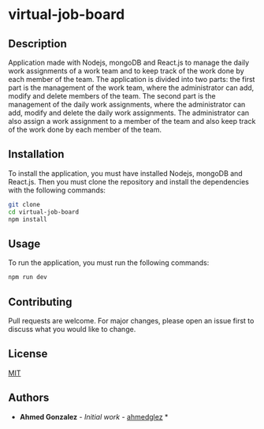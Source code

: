 # virtual-job-board

## Description

Application made with Nodejs, mongoDB and React.js to manage the daily work assignments of a work team and to keep track of the work done by each member of the team. The application is divided into two parts: the first part is the management of the work team, where the administrator can add, modify and delete members of the team. The second part is the management of the daily work assignments, where the administrator can add, modify and delete the daily work assignments. The administrator can also assign a work assignment to a member of the team and also keep track of the work done by each member of the team.

## Installation

To install the application, you must have installed Nodejs, mongoDB and React.js. Then you must clone the repository and install the dependencies with the following commands:

```bash
git clone
cd virtual-job-board
npm install
```

## Usage

To run the application, you must run the following commands:

```bash
npm run dev
```

## Contributing

Pull requests are welcome. For major changes, please open an issue first to discuss what you would like to change.

## License

[MIT](https://choosealicense.com/licenses/mit/)

## Authors

- **Ahmed Gonzalez** - _Initial work_ - [ahmedglez](https://github.com/ahmedglez) \*
